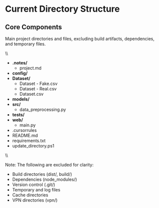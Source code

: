 ﻿# Current Directory Structure

## Core Components
Main project directories and files, excluding build artifacts, dependencies, and temporary files.

\\\
- **.notes/**
    - project.md
- **config/**
- **Dataset/**
    - Dataset - Fake.csv
    - Dataset - Real.csv
    - Dataset.csv
- **models/**
- **src/**
    - data_preprocessing.py
- **tests/**
- **web/**
    - main.py
- .cursorrules
- README.md
- requirements.txt
- update_directory.ps1

\\\

Note: The following are excluded for clarity:
- Build directories (dist/, build/)
- Dependencies (node_modules/)
- Version control (.git/)
- Temporary and log files
- Cache directories
- VPN directories (vpn/)

